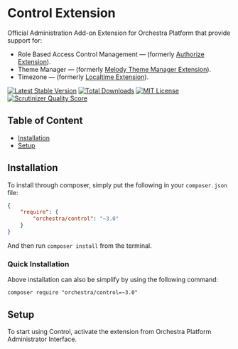 Control Extension
==============

Official Administration Add-on Extension for Orchestra Platform that provide support for:

* Role Based Access Control Management &mdash; (formerly [Authorize Extension](https://github.com/orchestral/authorize)).
* Theme Manager &mdash; (formerly [Melody Theme Manager Extension](https://github.com/orchestral/melody)).
* Timezone &mdash; (formerly [Localtime Extension](https://github.com/orchestral/localtime)).

[![Latest Stable Version](https://img.shields.io/github/release/orchestral/control.svg?style=flat-square)](https://packagist.org/packages/orchestra/control)
[![Total Downloads](https://img.shields.io/packagist/dt/orchestra/control.svg?style=flat-square)](https://packagist.org/packages/orchestra/control)
[![MIT License](https://img.shields.io/packagist/l/orchestra/control.svg?style=flat-square)](https://packagist.org/packages/orchestra/control)
[![Scrutinizer Quality Score](https://img.shields.io/scrutinizer/g/orchestral/control/3.1.svg?style=flat-square)](https://scrutinizer-ci.com/g/orchestral/control/)

## Table of Content

* [Installation](#installation)
* [Setup](#setup)

## Installation

To install through composer, simply put the following in your `composer.json` file:

```json
{
	"require": {
		"orchestra/control": "~3.0"
	}
}
```

And then run `composer install` from the terminal.

### Quick Installation

Above installation can also be simplify by using the following command:

	composer require "orchestra/control=~3.0"

## Setup

To start using Control, activate the extension from Orchestra Platform Administrator Interface.
